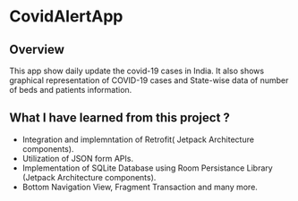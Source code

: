 # CovidAlertApp

## Overview 
  This app show daily update the covid-19 cases in India. 
  It also shows graphical representation of COVID-19 cases and State-wise data of number of beds and patients information.
          
## What I have learned from this project ?

* Integration and implemntation of Retrofit( Jetpack Architecture components).
* Utilization of JSON form APIs.
* Implementation of SQLite Database using Room Persistance Library (Jetpack Architecture components).
* Bottom Navigation View, Fragment Transaction and many more.
            
            

        

